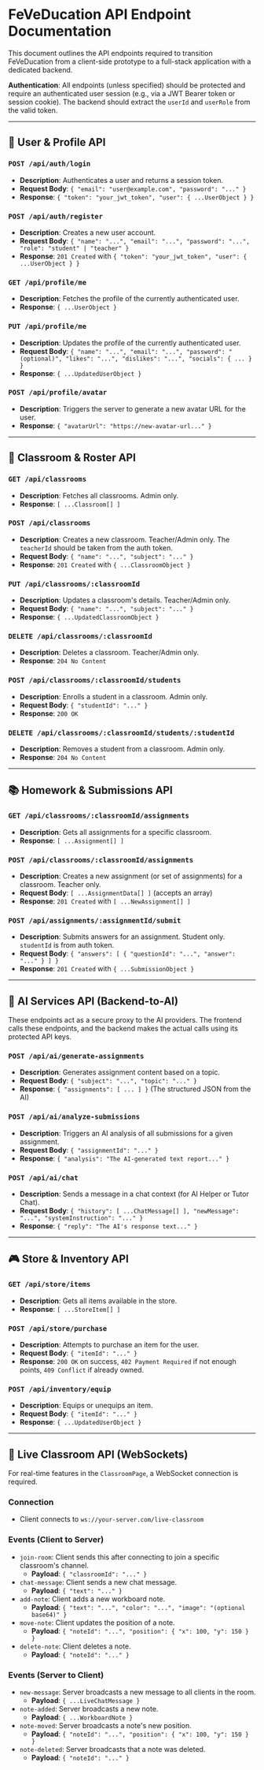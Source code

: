 
# FeVeDucation API Endpoint Documentation

This document outlines the API endpoints required to transition FeVeDucation from a client-side prototype to a full-stack application with a dedicated backend.

**Authentication**: All endpoints (unless specified) should be protected and require an authenticated user session (e.g., via a JWT Bearer token or session cookie). The backend should extract the `userId` and `userRole` from the valid token.

---

## 👤 User & Profile API

### `POST /api/auth/login`
- **Description**: Authenticates a user and returns a session token.
- **Request Body**: `{ "email": "user@example.com", "password": "..." }`
- **Response**: `{ "token": "your_jwt_token", "user": { ...UserObject } }`

### `POST /api/auth/register`
- **Description**: Creates a new user account.
- **Request Body**: `{ "name": "...", "email": "...", "password": "...", "role": "student" | "teacher" }`
- **Response**: `201 Created` with `{ "token": "your_jwt_token", "user": { ...UserObject } }`

### `GET /api/profile/me`
- **Description**: Fetches the profile of the currently authenticated user.
- **Response**: `{ ...UserObject }`

### `PUT /api/profile/me`
- **Description**: Updates the profile of the currently authenticated user.
- **Request Body**: `{ "name": "...", "email": "...", "password": "(optional)", "likes": "...", "dislikes": "...", "socials": { ... } }`
- **Response**: `{ ...UpdatedUserObject }`

### `POST /api/profile/avatar`
- **Description**: Triggers the server to generate a new avatar URL for the user.
- **Response**: `{ "avatarUrl": "https://new-avatar-url..." }`

---

## 🏫 Classroom & Roster API

### `GET /api/classrooms`
- **Description**: Fetches all classrooms. Admin only.
- **Response**: `[ ...Classroom[] ]`

### `POST /api/classrooms`
- **Description**: Creates a new classroom. Teacher/Admin only. The `teacherId` should be taken from the auth token.
- **Request Body**: `{ "name": "...", "subject": "..." }`
- **Response**: `201 Created` with `{ ...ClassroomObject }`

### `PUT /api/classrooms/:classroomId`
- **Description**: Updates a classroom's details. Teacher/Admin only.
- **Request Body**: `{ "name": "...", "subject": "..." }`
- **Response**: `{ ...UpdatedClassroomObject }`

### `DELETE /api/classrooms/:classroomId`
- **Description**: Deletes a classroom. Teacher/Admin only.
- **Response**: `204 No Content`

### `POST /api/classrooms/:classroomId/students`
- **Description**: Enrolls a student in a classroom. Admin only.
- **Request Body**: `{ "studentId": "..." }`
- **Response**: `200 OK`

### `DELETE /api/classrooms/:classroomId/students/:studentId`
- **Description**: Removes a student from a classroom. Admin only.
- **Response**: `204 No Content`

---

## 📚 Homework & Submissions API

### `GET /api/classrooms/:classroomId/assignments`
- **Description**: Gets all assignments for a specific classroom.
- **Response**: `[ ...Assignment[] ]`

### `POST /api/classrooms/:classroomId/assignments`
- **Description**: Creates a new assignment (or set of assignments) for a classroom. Teacher only.
- **Request Body**: `[ ...AssignmentData[] ]` (accepts an array)
- **Response**: `201 Created` with `[ ...NewAssignment[] ]`

### `POST /api/assignments/:assignmentId/submit`
- **Description**: Submits answers for an assignment. Student only. `studentId` is from auth token.
- **Request Body**: `{ "answers": [ { "questionId": "...", "answer": "..." } ] }`
- **Response**: `201 Created` with `{ ...SubmissionObject }`

---

## 🤖 AI Services API (Backend-to-AI)

These endpoints act as a secure proxy to the AI providers. The frontend calls these endpoints, and the backend makes the actual calls using its protected API keys.

### `POST /api/ai/generate-assignments`
- **Description**: Generates assignment content based on a topic.
- **Request Body**: `{ "subject": "...", "topic": "..." }`
- **Response**: `{ "assignments": [ ... ] }` (The structured JSON from the AI)

### `POST /api/ai/analyze-submissions`
- **Description**: Triggers an AI analysis of all submissions for a given assignment.
- **Request Body**: `{ "assignmentId": "..." }`
- **Response**: `{ "analysis": "The AI-generated text report..." }`

### `POST /api/ai/chat`
- **Description**: Sends a message in a chat context (for AI Helper or Tutor Chat).
- **Request Body**: `{ "history": [ ...ChatMessage[] ], "newMessage": "...", "systemInstruction": "..." }`
- **Response**: `{ "reply": "The AI's response text..." }`

---

## 🎮 Store & Inventory API

### `GET /api/store/items`
- **Description**: Gets all items available in the store.
- **Response**: `[ ...StoreItem[] ]`

### `POST /api/store/purchase`
- **Description**: Attempts to purchase an item for the user.
- **Request Body**: `{ "itemId": "..." }`
- **Response**: `200 OK` on success, `402 Payment Required` if not enough points, `409 Conflict` if already owned.

### `POST /api/inventory/equip`
- **Description**: Equips or unequips an item.
- **Request Body**: `{ "itemId": "..." }`
- **Response**: `{ ...UpdatedUserObject }`

---

## 💬 Live Classroom API (WebSockets)

For real-time features in the `ClassroomPage`, a WebSocket connection is required.

### Connection
- Client connects to `ws://your-server.com/live-classroom`

### Events (Client to Server)
- `join-room`: Client sends this after connecting to join a specific classroom's channel.
  - **Payload**: `{ "classroomId": "..." }`
- `chat-message`: Client sends a new chat message.
  - **Payload**: `{ "text": "..." }`
- `add-note`: Client adds a new workboard note.
  - **Payload**: `{ "text": "...", "color": "...", "image": "(optional base64)" }`
- `move-note`: Client updates the position of a note.
  - **Payload**: `{ "noteId": "...", "position": { "x": 100, "y": 150 } }`
- `delete-note`: Client deletes a note.
  - **Payload**: `{ "noteId": "..." }`

### Events (Server to Client)
- `new-message`: Server broadcasts a new message to all clients in the room.
  - **Payload**: `{ ...LiveChatMessage }`
- `note-added`: Server broadcasts a new note.
  - **Payload**: `{ ...WorkboardNote }`
- `note-moved`: Server broadcasts a note's new position.
  - **Payload**: `{ "noteId": "...", "position": { "x": 100, "y": 150 } }`
- `note-deleted`: Server broadcasts that a note was deleted.
  - **Payload**: `{ "noteId": "..." }`
